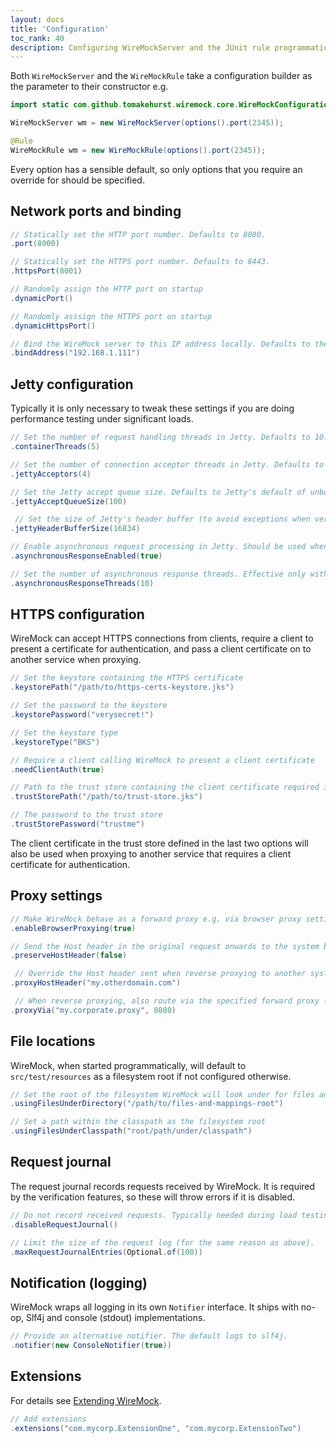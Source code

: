 ```yaml
---
layout: docs
title: 'Configuration'
toc_rank: 40
description: Configuring WireMockServer and the JUnit rule programmatically.
---
```


Both ``WireMockServer`` and the ``WireMockRule`` take a configuration builder as the parameter to their constructor e.g.

```java
import static com.github.tomakehurst.wiremock.core.WireMockConfiguration.options;

WireMockServer wm = new WireMockServer(options().port(2345));

@Rule
WireMockRule wm = new WireMockRule(options().port(2345));
```

Every option has a sensible default, so only options that you require an override for should be specified.

## Network ports and binding

```java
// Statically set the HTTP port number. Defaults to 8080.
.port(8000)

// Statically set the HTTPS port number. Defaults to 8443.
.httpsPort(8001)

// Randomly assign the HTTP port on startup
.dynamicPort()

// Randomly asssign the HTTPS port on startup
.dynamicHttpsPort()

// Bind the WireMock server to this IP address locally. Defaults to the loopback adaptor.
.bindAddress("192.168.1.111")
```


## Jetty configuration

Typically it is only necessary to tweak these settings if you are doing performance testing under significant loads.

```java
// Set the number of request handling threads in Jetty. Defaults to 10.
.containerThreads(5)

// Set the number of connection acceptor threads in Jetty. Defaults to 2.
.jettyAcceptors(4)

// Set the Jetty accept queue size. Defaults to Jetty's default of unbounded.
.jettyAcceptQueueSize(100)

 // Set the size of Jetty's header buffer (to avoid exceptions when very large request headers are sent). Defaults to 8192.
.jettyHeaderBufferSize(16834)

// Enable asynchronous request processing in Jetty. Should be used when responses are sent with a specified delay. Defaults to false. 
.asynchronousResponseEnabled(true)

// Set the number of asynchronous response threads. Effective only with asynchronousResponseEnabled=true. Defaults to 10.
.asynchronousResponseThreads(10)
```

## HTTPS configuration

WireMock can accept HTTPS connections from clients, require a client to present a certificate for authentication, and pass a client certificate on to another service when proxying.

```java
// Set the keystore containing the HTTPS certificate
.keystorePath("/path/to/https-certs-keystore.jks")

// Set the password to the keystore
.keystorePassword("verysecret!")

// Set the keystore type
.keystoreType("BKS")

// Require a client calling WireMock to present a client certificate
.needClientAuth(true)

// Path to the trust store containing the client certificate required in by the previous parameter
.trustStorePath("/path/to/trust-store.jks")

// The password to the trust store
.trustStorePassword("trustme")
```

The client certificate in the trust store defined in the last two options will also be used when proxying to another service that requires a client certificate for authentication.

## Proxy settings

```java
// Make WireMock behave as a forward proxy e.g. via browser proxy settings
.enableBrowserProxying(true)

// Send the Host header in the original request onwards to the system being proxied to
.preserveHostHeader(false)

 // Override the Host header sent when reverse proxying to another system (this and the previous parameter are mutually exclusive)
.proxyHostHeader("my.otherdomain.com")

 // When reverse proxying, also route via the specified forward proxy (useful inside corporate firewalls)
.proxyVia("my.corporate.proxy", 8080)
```


## File locations

WireMock, when started programmatically, will default to `src/test/resources` as a filesystem root if not configured otherwise.

```java
// Set the root of the filesystem WireMock will look under for files and mappings
.usingFilesUnderDirectory("/path/to/files-and-mappings-root")

// Set a path within the classpath as the filesystem root
.usingFilesUnderClasspath("root/path/under/classpath")
```

## Request journal

The request journal records requests received by WireMock. It is required by the verification features, so these will throw errors if it is disabled.

```java
// Do not record received requests. Typically needed during load testing to avoid JVM heap exhaustion.
.disableRequestJournal()

// Limit the size of the request log (for the same reason as above).
.maxRequestJournalEntries(Optional.of(100))
```

## Notification (logging)

WireMock wraps all logging in its own ``Notifier`` interface. It ships with no-op, Slf4j and console (stdout) implementations.

```java
// Provide an alternative notifier. The default logs to slf4j.
.notifier(new ConsoleNotifier(true))
```


## Extensions

For details see [Extending WireMock](/docs/extending-wiremock/).

```java
// Add extensions
.extensions("com.mycorp.ExtensionOne", "com.mycorp.ExtensionTwo")
```
